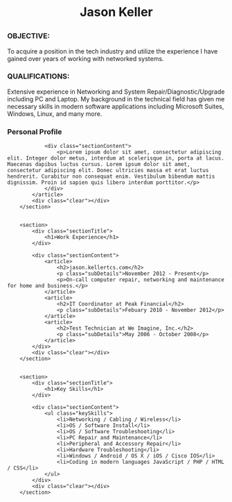 <h1><p id="name" align="center">Jason Keller</p></h1>

<h3>OBJECTIVE:</h3>
To acquire a position in the tech industry and utilize the experience I have gained over years of working with networked systems.

<h3>QUALIFICATIONS:</h3>
Extensive experience in Networking and System Repair/Diagnostic/Upgrade including PC and Laptop. My background in the technical field has given me necessary skills in modern software applications including Microsoft Suites, Windows, Linux, and many more.


<section>
			<article>
				<div class="sectionTitle">
					<h1>Personal Profile</h1>
				</div>
				
				<div class="sectionContent">
					<p>Lorem ipsum dolor sit amet, consectetur adipiscing elit. Integer dolor metus, interdum at scelerisque in, porta at lacus. Maecenas dapibus luctus cursus. Lorem ipsum dolor sit amet, consectetur adipiscing elit. Donec ultricies massa et erat luctus hendrerit. Curabitur non consequat enim. Vestibulum bibendum mattis dignissim. Proin id sapien quis libero interdum porttitor.</p>
				</div>
			</article>
			<div class="clear"></div>
		</section>
		
		
		<section>
			<div class="sectionTitle">
				<h1>Work Experience</h1>
			</div>
			
			<div class="sectionContent">
				<article>
					<h2>jason.kellertcs.com</h2>
					<p class="subDetails">November 2012 - Present</p>
					<p>On-call computer repair, networking and maintenance for home and business.</p>
				</article>
				<article>
					<h2>IT Coordinator at Peak Financial</h2>
					<p class="subDetails">Febuary 2010 - November 2012</p>
				</article>
				<article>
					<h2>Test Technician at We Imagine, Inc.</h2>
					<p class="subDetails">May 2006 - October 2008</p>
				</article>
			</div>
			<div class="clear"></div>
		</section>
		
		
		<section>
			<div class="sectionTitle">
				<h1>Key Skills</h1>
			</div>
			
			<div class="sectionContent">
				<ul class="keySkills">
					<li>Networking / Cabling / Wireless</li>
					<li>OS / Software Install</li>
					<li>OS / Software Troubleshooting</li>
					<li>PC Repair and Maintenance</li>
					<li>Peripheral and Accessory Repair</li>
					<li>Hardware Troubleshooting</li>
					<li>Windows / Android / OS X / iOS / Cisco IOS</li>
					<li>Coding in modern languages JavaScript / PHP / HTML / CSS</li>
				</ul>
			</div>
			<div class="clear"></div>
		</section>
